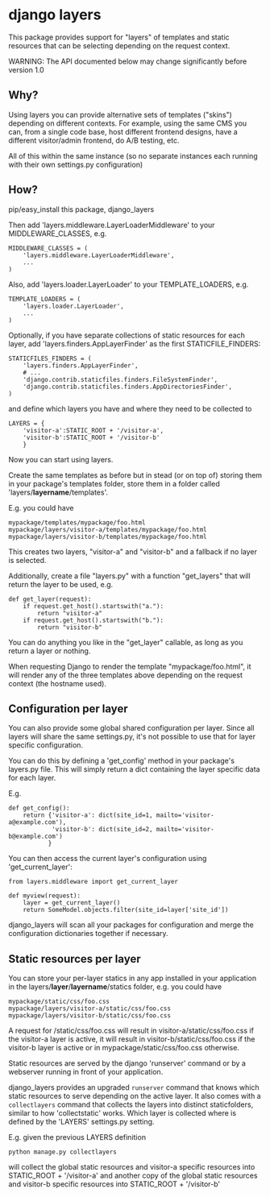 django layers
=============

This package provides support for "layers" of templates and static resources
that can be selecting depending on the request context.

WARNING: The API documented below may change significantly before version 1.0

Why?
----

Using layers you can provide alternative sets of templates ("skins")
depending on different contexts. For example, using the same CMS you
can, from a single code base, host different frontend designs, have
a different visitor/admin frontend, do A/B testing, etc.

All of this within the same instance (so no separate instances each running
with their own settings.py configuration)


How?
----

pip/easy_install this package, django_layers

Then add 'layers.middleware.LayerLoaderMiddleware' to your
MIDDLEWARE_CLASSES, e.g.

    MIDDLEWARE_CLASSES = (
        'layers.middleware.LayerLoaderMiddleware',
        ...
    )

Also, add 'layers.loader.LayerLoader' to your TEMPLATE_LOADERS, e.g.

    TEMPLATE_LOADERS = (
        'layers.loader.LayerLoader',
        ...
    )

Optionally, if you have separate collections of static resources for each layer,
add 'layers.finders.AppLayerFinder' as the first STATICFILE_FINDERS:

    STATICFILES_FINDERS = (
        'layers.finders.AppLayerFinder',
        # ...
        'django.contrib.staticfiles.finders.FileSystemFinder',
        'django.contrib.staticfiles.finders.AppDirectoriesFinder',
    )

and define which layers you have and where they need to be collected to

    LAYERS = {
        'visitor-a':STATIC_ROOT + '/visitor-a',
        'visitor-b':STATIC_ROOT + '/visitor-b'
        }


Now you can start using layers.

Create the same templates as before but in stead (or on top of) storing them
in your package's templates folder, store them in a folder called 
'layers/**layername**/templates'.

E.g. you could have

    mypackage/templates/mypackage/foo.html
    mypackage/layers/visitor-a/templates/mypackage/foo.html
    mypackage/layers/visitor-b/templates/mypackage/foo.html

This creates two layers, "visitor-a" and "visitor-b" and a fallback if no
layer is selected.

Additionally, create a file "layers.py" with a function "get_layers" that
will return the layer to be used, e.g.

    def get_layer(request):
        if request.get_host().startswith("a."):
            return "visitor-a"
        if request.get_host().startswith("b."):
            return "visitor-b"


You can do anything you like in the "get_layer" callable, as long as you return
a layer or nothing.

When requesting Django to render the template "mypackage/foo.html", it will
render any of the three templates above depending on the request context (the
hostname used).

Configuration per layer
-----------------------

You can also provide some global shared configuration per layer. Since all
layers will share the same settings.py, it's not possible to use that for
layer specific configuration.

You can do this by defining a 'get_config' method in your package's layers.py
file. This will simply return a dict containing the layer specific data for
each layer.

E.g.

    def get_config():
        return {'visitor-a': dict(site_id=1, mailto='visitor-a@example.com'),
                'visitor-b': dict(site_id=2, mailto='visitor-b@example.com')
               }

You can then access the current layer's configuration using 'get_current_layer':

    from layers.middleware import get_current_layer

    def myview(request):
        layer = get_current_layer()
        return SomeModel.objects.filter(site_id=layer['site_id'])

django_layers will scan all your packages for configuration and merge the
configuration dictionaries together if necessary.

Static resources per layer
--------------------------

You can store your per-layer statics in any app installed in your application
in the layers/**layer**/**layername**/statics folder, e.g. you could have

    mypackage/static/css/foo.css
    mypackage/layers/visitor-a/static/css/foo.css
    mypackage/layers/visitor-b/static/css/foo.css

A request for /static/css/foo.css will result in visitor-a/static/css/foo.css
if the visitor-a layer is active, it will result in visitor-b/static/css/foo.css
if the visitor-b layer is active or in mypackage/static/css/foo.css otherwise.


Static resources are served by the django 'runserver' command or by a webserver
running in front of your application.

django_layers provides an upgraded `runserver` command that knows which static
resources to serve depending on the active layer. It also comes with a 
`collectlayers` command that collects the layers into distinct staticfolders,
similar to how 'collectstatic' works. Which layer is collected where is defined
by the 'LAYERS' settings.py setting.

E.g. given the previous LAYERS definition

    python manage.py collectlayers

will collect the global static resources and visitor-a specific resources into
STATIC_ROOT + '/visitor-a' and another copy of the global static resources
and visitor-b specific resources into STATIC_ROOT + '/visitor-b'

